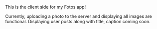 This is the client side for my Fotos app!

Currently, uploading a photo to the server and displaying all images are functional.
Displaying user posts along with title, caption coming soon.